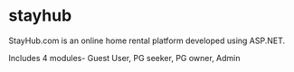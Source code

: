 # stayhub
StayHub.com is an online home rental platform developed using ASP.NET.

Includes 4 modules- Guest User, PG seeker, PG owner, Admin
